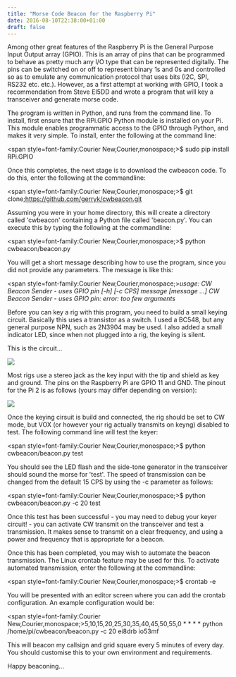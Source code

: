 ```yaml
---
title: "Morse Code Beacon for the Raspberry Pi"
date: 2016-08-10T22:38:00+01:00
draft: false
---
```

Among other great features of the Raspberry Pi is the General Purpose Input Output array (GPIO). This is an array of pins that can be programmed to behave as pretty much any I/O type that can be represented digitally. The pins can be switched on or off to represent binary 1s and 0s and controlled so as to emulate any communication protocol that uses bits (I2C, SPI, RS232 etc. etc.). However, as a first attempt at working with GPIO, I took a recommendation from Steve EI5DD and wrote a program that will key a transceiver and generate morse code.

The program is written in Python, and runs from the command line. To install, first ensure that the RPi.GPIO Python module is installed on your Pi. This module enables programmatic access to the GPIO through Python, and makes it very simple. To install, enter the following at the command line:

<span style=font-family:Courier New,Courier,monospace;>$ sudo pip install RPi.GPIO</span>

Once this completes, the next stage is to download the cwbeacon code. To do this, enter the following at the commandline:

<span style=font-family:Courier New,Courier,monospace;>$ git clone;<a href=https://github.com/gerryk/cwbeacon.git title=https://github.com/gerryk/cwbeacon.git>https://github.com/gerryk/cwbeacon.git</a></span>

Assuming you were in your home directory, this will create a directory called 'cwbeacon' containing a Python file called 'beacon.py'. You can execute this by typing the following at the commandline:

<span style=font-family:Courier New,Courier,monospace;>$ python cwbeacon/beacon.py</span>

You will get a short message describing how to use the program, since you did not provide any parameters. The message is like this:

<span style=font-family:Courier New,Courier,monospace;><em>usage: CW Beacon Sender - uses GPIO pin [-h] [-c CPS] message [message ...]
CW Beacon Sender - uses GPIO pin: error: too few arguments</em></span>

Before you can key a rig with this program, you need to build a small keying circuit. Basically this uses a transistor as a switch. I used a BC548, but any general purpose NPN, such as 2N3904 may be used. I also added a small indicator LED, since when not plugged into a rig, the keying is silent.


This is the circuit...


<img src=https://dl.dropboxusercontent.com/u/32770/2016-08-09%2015.04.42.jpg />


Most rigs use a stereo jack as the key input with the tip and shield as key and ground. The pins on the Raspberry Pi are GPIO 11 and GND. The pinout for the Pi 2 is as follows (yours may differ depending on version):


<img src=https://dl.dropboxusercontent.com/u/32770/gpio-numbers-pi2.png />


Once the keying cirsuit is build and connected, the rig should be set to CW mode, but VOX (or however your rig actually transmits on keyng) disabled to test. The following command line will test the keyer:

<span style=font-family:Courier New,Courier,monospace;>$ python cwbeacon/beacon.py test</span>

You should see the LED flash and the side-tone generator in the transceiver should sound the morse for 'test'. The speed of transmission can be changed from the default 15 CPS by using the -c parameter as follows:

<span style=font-family:Courier New,Courier,monospace;>$ python cwbeacon/beacon.py -c 20 test</span>

Once this test has been successful - you may need to debug your keyer circuit! - you can activate CW transmit on the transceiver and test a transmission. It makes sense to transmit on a clear frequency, and using a power and frequency that is appropriate for a beacon.


Once this has been completed, you may wish to automate the beacon transmission. The Linux crontab feature may be used for this. To activate automated transmission, enter the following at the commandline:

<span style=font-family:Courier New,Courier,monospace;>$ crontab -e</span>

You will be presented with an editor screen where you can add the crontab configuration. An example configuration would be:

<span style=font-family:Courier New,Courier,monospace;>5,10,15,20,25,30,35,40,45,50,55,0 * * * * python /home/pi/cwbeacon/beacon.py -c 20 ei8drb io53mf</span>

This will beacon my callsign and grid square every 5 minutes of every day. You should customise this to your own environment and requirements.


Happy beaconing...

